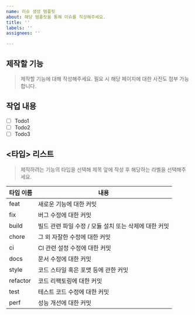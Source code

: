 ```yaml
---
name: 이슈 생성 템플릿
about: 해당 템플릿을 통해 이슈를 직상해주세요.
title: ''
labels: ''
assignees: ''

---
```


## 제작할 기능
> 제작할 기능에 대해 작성해주세요.
> 필요 시 해당 페이지에 대한 사진도 첨부 가능합니다.

## 작업 내용
- [ ] Todo1
- [ ] Todo2
- [ ] Todo3

## <타입> 리스트
> 제작하려는 기능의 타입을 선택해 제목 앞에 작성 후 해당하는 라벨을 선택해주세요.

| 타입 이름  | 내용 |
|------------|------------------------------------------------|
| feat       | 새로운 기능에 대한 커밋 |
| fix        | 버그 수정에 대한 커밋 |
| build      | 빌드 관련 파일 수정 / 모듈 설치 또는 삭제에 대한 커밋 |
| chore      | 그 외 자잘한 수정에 대한 커밋 |
| ci         | CI 관련 설정 수정에 대한 커밋 |
| docs       | 문서 수정에 대한 커밋 |
| style      | 코드 스타일 혹은 포맷 등에 관한 커밋 |
| refactor   | 코드 리팩토링에 대한 커밋 |
| test       | 테스트 코드 수정에 대한 커밋 |
| perf       | 성능 개선에 대한 커밋 |
